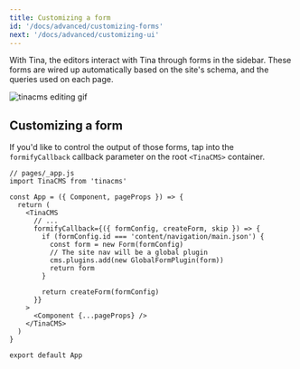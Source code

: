 ```yaml
---
title: Customizing a form
id: '/docs/advanced/customizing-forms'
next: '/docs/advanced/customizing-ui'
---
```


With Tina, the editors interact with Tina through forms in the sidebar. These forms are wired up automatically based on the site's schema, and the queries used on each page.

![tinacms editing gif](/gif/tina-nextjs.gif)

## Customizing a form

If you'd like to control the output of those forms, tap into the `formifyCallback` callback parameter on the root `<TinaCMS>` container.

```tsx
// pages/_app.js
import TinaCMS from 'tinacms'

const App = ({ Component, pageProps }) => {
  return (
    <TinaCMS
      // ...
      formifyCallback={({ formConfig, createForm, skip }) => {
        if (formConfig.id === 'content/navigation/main.json') {
          const form = new Form(formConfig)
          // The site nav will be a global plugin
          cms.plugins.add(new GlobalFormPlugin(form))
          return form
        }

        return createForm(formConfig)
      }}
    >
      <Component {...pageProps} />
    </TinaCMS>
  )
}

export default App
```
